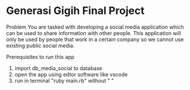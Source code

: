# Generasi Gigih Final Project
Problem 
You are tasked with developing a social media application which can be used to share information with other people. This application will only be used by people that work in a certain company so we cannot use existing public social media.

Prerequisites to run this app
1) import db_media_social to database
2) open the app using edtor software like vscode
3) run in terminal "ruby main.rb" without " "
